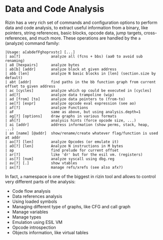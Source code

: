 # Data and Code Analysis

Rizin has a very rich set of commands and configuration options to perform data and code analysis,
to extract useful information from a binary, like pointers, string references,
basic blocks, opcode data, jump targets, cross-references, and much more.
These operations are handled by the `a` (analyze) command family:

```
|Usage: a[abdefFghoprxstc] [...]
| aa[?]              analyze all (fcns + bbs) (aa0 to avoid sub renaming)
| a8 [hexpairs]      analyze bytes
| ab[b] [addr]       analyze block at given address
| abb [len]          analyze N basic blocks in [len] (section.size by default)
| abt [addr]         find paths in the bb function graph from current offset to given address
| ac [cycles]        analyze which op could be executed in [cycles]
| ad[?]              analyze data trampoline (wip)
| ad [from] [to]     analyze data pointers to (from-to)
| ae[?] [expr]       analyze opcode eval expression (see ao)
| af[?]              analyze Functions
| aF                 same as above, but using analysis.depth=1
| ag[?] [options]    draw graphs in various formats
| ah[?]              analysis hints (force opcode size, ...)
| ai [addr]          address information (show perms, stack, heap, ...)
| an [name] [@addr]  show/rename/create whatever flag/function is used at addr
| ao[?] [len]        analyze Opcodes (or emulate it)
| aO[?] [len]        Analyze N instructions in M bytes
| ap                 find prelude for current offset
| ar[?]              like 'dr' but for the esil vm. (registers)
| as[?] [num]        analyze syscall using dbg.reg
| av[?] [.]          show vtables
| ax[?]              manage refs/xrefs (see also afx?)
```

In fact, `a` namespace is one of the biggest in rizin tool and allows to control
very different parts of the analysis:

 - Code flow analysis
 - Data references analysis
 - Using loaded symbols
 - Managing different type of graphs, like CFG and call graph
 - Manage variables
 - Manage types
 - Emulation using ESIL VM
 - Opcode introspection
 - Objects information, like virtual tables

